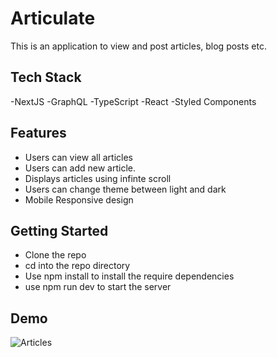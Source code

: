 # Articulate

This is an application to view and post articles, blog posts etc.

## Tech Stack

-NextJS
-GraphQL
-TypeScript
-React
-Styled Components

## Features

- Users can view all articles
- Users can add new article.
- Displays articles using infinte scroll
- Users can change theme between light and dark
- Mobile Responsive design

## Getting Started

- Clone the repo
- cd into the repo directory
- Use npm install to install the require dependencies
- use npm run dev to start the server

## Demo

![Articles](https://github.com/vickyruud/article-blog/blob/main/public/demo.gif)
